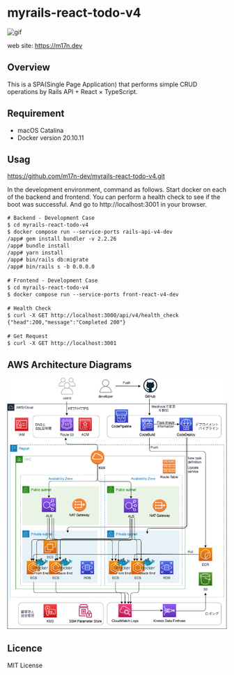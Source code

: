 # myrails-react-todo-v4

![gif](https://github.com/m17n-dev/myrails-react-todo-v4/blob/main/image/myrails-react-todo-v4.gif)


web site: https://m17n.dev

## Overview

This is a SPA(Single Page Application) that performs simple CRUD operations by Rails API + React × TypeScript.


## Requirement

- macOS Catalina
- Docker version 20.10.11


## Usag

https://github.com/m17n-dev/myrails-react-todo-v4.git  
  
In the development environment, command as follows. Start docker on each of the backend and frontend. You can perform a health check to see if the boot was successful. And go to http://localhost:3001 in your browser.  

```shell:command line
# Backend - Development Case
$ cd myrails-react-todo-v4
$ docker compose run --service-ports rails-api-v4-dev
/app# gem install bundler -v 2.2.26
/app# bundle install
/app# yarn install
/app# bin/rails db:migrate
/app# bin/rails s -b 0.0.0.0

# Frontend - Development Case
$ cd myrails-react-todo-v4
$ docker compose run --service-ports front-react-v4-dev

# Health Check
$ curl -X GET http://localhost:3000/api/v4/health_check
{"head":200,"message":"Completed 200"}
  
# Get Request
$ curl -X GET http://localhost:3001

```

## AWS Architecture Diagrams

![png](https://github.com/m17n-dev/myrails-react-todo-v4/blob/main/image/aws-architecture-diagrams.png)


## Licence

MIT License